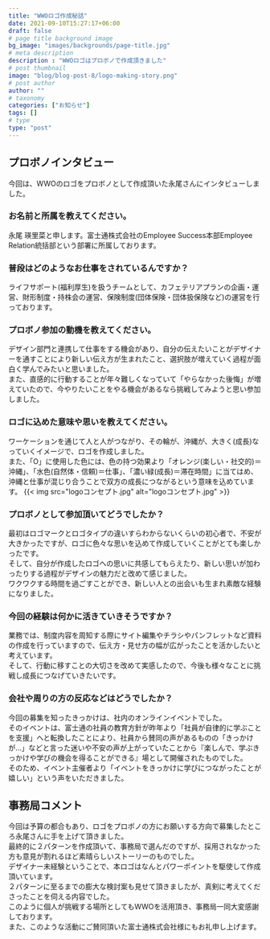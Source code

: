 ```yaml
---
title: "WWOロゴ作成秘話"
date: 2021-09-10T15:27:17+06:00
draft: false
# page title background image
bg_image: "images/backgrounds/page-title.jpg"
# meta description
description : "WWOロゴはプロボノで作成頂きました"
# post thumbnail
image: "blog/blog-post-8/logo-making-story.png"
# post author
author: ""
# taxonomy
categories: ["お知らせ"]
tags: []
# type
type: "post"
---
```


## プロボノインタビュー
今回は、WWOのロゴをプロボノとして作成頂いた永尾さんにインタビューしました。

### お名前と所属を教えてください。
永尾 瑛里菜と申します。富士通株式会社のEmployee Success本部Employee Relation統括部という部署に所属しております。

### 普段はどのようなお仕事をされているんですか？
ライフサポート(福利厚生)を扱うチームとして、カフェテリアプランの企画・運営、財形制度・持株会の運営、保険制度(団体保険・団体扱保険など)の運営を行っております。

### プロボノ参加の動機を教えてください。
デザイン部門と連携して仕事をする機会があり、自分の伝えたいことがデザイナーを通すことにより新しい伝え方が生まれたこと、選択肢が増えていく過程が面白く学んでみたいと思いました。  
また、直感的に行動することが年々難しくなっていて「やらなかった後悔」が増えていたので、今やりたいことをやる機会があるなら挑戦してみようと思い参加しました。

### ロゴに込めた意味や思いを教えてください。
ワーケーションを通じて人と人がつながり、その輪が、沖縄が、大きく(成長)なっていくイメージで、ロゴを作成しました。  
また、「O」に使用した色には、色の持つ効果より「オレンジ(楽しい・社交的)＝沖縄」、「水色(自然体・信頼)＝仕事」、「濃い緑(成長)＝滞在時間」に当てはめ、沖縄と仕事が混じり合うことで双方の成長につながるという意味を込めています。
{{< img src="logoコンセプト.jpg" alt="logoコンセプト.jpg" >}}

### プロボノとして参加頂いてどうでしたか？
最初はロゴマークとロゴタイプの違いすらわからないくらいの初心者で、不安が大きかったですが、ロゴに色々な思いを込めて作成していくことがとても楽しかったです。  
そして、自分が作成したロゴへの思いに共感してもらえたり、新しい思いが加わったりする過程がデザインの魅力だと改めて感じました。  
ワクワクする時間を過ごすことができ、新しい人との出会いも生まれ素敵な経験になりました。

### 今回の経験は何かに活きていきそうですか？
業務では、制度内容を周知する際にサイト編集やチラシやパンフレットなど資料の作成を行っていますので、伝え方・見せ方の幅が広がったことを活かしたいと考えています。  
そして、行動に移すことの大切さを改めて実感したので、今後も様々なことに挑戦し成長につなげていきたいです。

### 会社や周りの方の反応などはどうでしたか？
今回の募集を知ったきっかけは、社内のオンラインイベントでした。  
そのイベントは、富士通の社員の教育方針が昨年より「社員が自律的に学ぶことを支援」へと転換したことにより、社員から賛同の声があるものの「きっかけが…」などと言った迷いや不安の声が上がっていたことから『楽しんで、学ぶきっかけや学びの機会を得ることができる』場として開催されたものでした。  
そのため、イベント主催者より「イベントをきっかけに学びにつながったことが嬉しい」という声をいただきました。

## 事務局コメント
今回は予算の都合もあり、ロゴをプロボノの方にお願いする方向で募集したところ永尾さんに手を上げて頂きました。  
最終的に２パターンを作成頂いて、事務局で選んだのですが、採用されなかった方も意見が割れるほど素晴らしいストーリーのものでした。  
デザイナー未経験ということで、本ロゴはなんとパワーポイントを駆使して作成頂いています。  
２パターンに至るまでの膨大な検討案も見せて頂きましたが、真剣に考えてくださったことを伺える内容でした。  
このように個人が挑戦する場所としてもWWOを活用頂き、事務局一同大変感謝しております。  
また、このような活動にご賛同頂いた富士通株式会社様にもお礼申し上げます。